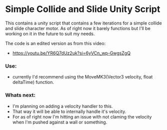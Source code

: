 # Simple Collide and Slide Unity Script

This contains a unity script that contains a few iterations for a simple collide and slide character motor. 
As of right now it barely functions but I'll be working on it in the future to suit my needs.

The code is an edited version as from this video:
- https://youtu.be/YR6Q7dUz2uk?si=6yVCn_wp-GwgsZgQ


### Use:
- currently I'd recommend using the MoveMK3(Vector3 velocity, float deltaTime) function.

### Whats next:
- I'm planning on adding a velocity handler to this.
- That way it will be able to internally handle it's velocity.
- For as of right now I'm hitting an issue with not claming the velocity when I'm pushed against a wall or something.
